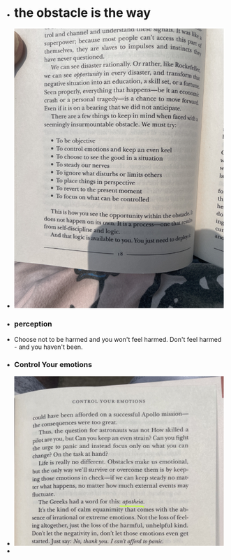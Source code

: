 - # the obstacle is the way
- ![2023-06-29-12-34-18.jpeg](../assets/2023-06-29-12-34-18.jpeg)
- ### perception
- Choose not to be harmed and you won't feel harmed. Don't feel harmed - and you haven't been.
- ### Control Your emotions
- ![2023-06-29-12-39-23.jpeg](../assets/2023-06-29-12-39-23.jpeg)
-